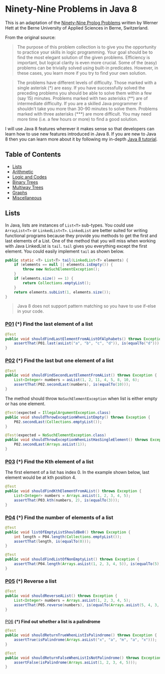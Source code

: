 # Ninety-Nine Problems in Java 8

This is an adaptation of the [Ninety-Nine Prolog Problems](https://sites.google.com/site/prologsite/prolog-problems) written by Werner Hett at the Berne University of Applied Sciences in Berne, Switzerland.

From the original source:

> The purpose of this problem collection is to give you the opportunity to practice your skills in logic programming. Your goal should be to find the most elegant solution of the given problems. Efficiency is important, but logical clarity is even more crucial. Some of the (easy) problems can be trivially solved using built-in predicates. However, in these cases, you learn more if you try to find your own solution.

> The problems have different levels of difficulty. Those marked with a single asterisk (\*) are easy. If you have successfully solved the preceding problems you should be able to solve them within a few (say 15) minutes. Problems marked with two asterisks (\*\*) are of intermediate difficulty. If you are a skilled Java programmer it shouldn't take you more than 30-90 minutes to solve them. Problems marked with three asterisks (\*\*\*) are more difficult. You may need more time (i.e. a few hours or more) to find a good solution.

I will use Java 8 features wherever it makes sense so that developers can learn how to use new features introduced in Java 8. If you are new to Java 8 then you can learn more about it by following my in-depth [Java 8 tutorial](https://github.com/shekhargulati/java8-the-missing-tutorial).

## Table of Contents

* [Lists](#lists)
* [Arithmetic](#arithmetic)
* [Logic and Codes](#logic-and-codes)
* [Binary Trees](#binary-trees)
* [Multiway Trees](#multiway-trees)
* [Graphs](#graphs)
* [Miscellaneous](#miscellaneous)

## Lists

In Java, lists are instances of `List<T>` sub-types. You could use `ArrayList<T>` or `LinkedList<T>`. `LinkedList` are better suited for writing functional programs because they provide you methods to get the first and last elements of a List. One of the method that you will miss when working with Java LinkedList is `tail`. `tail` gives you everything except the first element. You could easily implement `tail` as shown below.

```java
public static <T> List<T> tail(LinkedList<T> elements) {
    if (elements == null || elements.isEmpty()) {
        throw new NoSuchElementException();
    }
    if (elements.size() == 1) {
        return Collections.emptyList();
    }
    return elements.subList(1, elements.size());
}
```

> Java 8 does not support pattern matching so you have to use if-else in your code.

### [P01](https://github.com/shekhargulati/99-problems/blob/master/java8/src/main/java/com/shekhargulati/ninetynine_problems/java8/lists/P01.java) **(*) Find the last element of a list**

```java
@Test
public void shouldFindLastElementFromAListOfAlphabets() throws Exception {
    assertThat(P01.last(asList("a", "b", "c", "d")), is(equalTo("d")));
}
```

### [P02](https://github.com/shekhargulati/99-problems/blob/master/java8/src/main/java/com/shekhargulati/ninetynine_problems/java8/lists/P02.java) **(*) Find the last but one element of a list**

```java
@Test
public void shouldFindSecondLastElementFromAList() throws Exception {
    List<Integer> numbers = asList(1, 2, 11, 4, 5, 8, 10, 6);
    assertThat(P02.secondLast(numbers), is(equalTo(10)));
}
```

The method should throw `NoSuchElementException` when list is either empty or has one element.

```java
@Test(expected = IllegalArgumentException.class)
public void shouldThrowExceptionWhenListEmpty() throws Exception {
    P02.secondLast(Collections.emptyList());
}

@Test(expected = NoSuchElementException.class)
public void shouldThrowExceptionWhenListHasSingleElement() throws Exception {
    P02.secondLast(Arrays.asList(1));
}
```

### [P03](https://github.com/shekhargulati/99-problems/blob/master/java8/src/main/java/com/shekhargulati/ninetynine_problems/java8/lists/P03.java) **(*) Find the Kth element of a list**

The first element of a list has index 0. In the example shown below, last element would be at kth position 4.

```java
@Test
public void shouldFindKthElementFromAList() throws Exception {
    List<Integer> numbers = Arrays.asList(1, 2, 3, 4, 5);
    assertThat(P03.kth(numbers, 2), is(equalTo(3)));
}
```

### [P04](https://github.com/shekhargulati/99-problems/blob/master/java8/src/main/java/com/shekhargulati/ninetynine_problems/java8/lists/P04.java) **(*) Find the number of elements of a list**

```java
@Test
public void listOfEmptyListShouldBe0() throws Exception {
    int length = P04.length(Collections.emptyList());
    assertThat(length, is(equalTo(0)));
}

@Test
public void shouldFindListOfNonEmptyList() throws Exception {
    assertThat(P04.length(Arrays.asList(1, 2, 3, 4, 5)), is(equalTo(5)));
}
```

### [P05](https://github.com/shekhargulati/99-problems/blob/master/java8/src/main/java/com/shekhargulati/ninetynine_problems/java8/lists/P05.java) **(*) Reverse a list**

```java
@Test
public void shouldReverseAList() throws Exception {
    List<Integer> numbers = Arrays.asList(1, 2, 3, 4, 5);
    assertThat(P05.reverse(numbers), is(equalTo(Arrays.asList(5, 4, 3, 2, 1))));
}
```

###
[P06](https://github.com/shekhargulati/99-problems/blob/master/java8/src/main/java/com/shekhargulati/ninetynine_problems/java8/lists/P06.java) **(*) Find out whether a list is a palindrome**

```java
@Test
public void shouldReturnTrueWhenListIsPalindrome() throws Exception {
    assertTrue(isPalindrome(Arrays.asList("x", "a", "m", "a", "x")));
}

@Test
public void shouldReturnFalseWhenListIsNotPalindrome() throws Exception {
    assertFalse(isPalindrome(Arrays.asList(1, 2, 3, 4, 5)));
}
```
